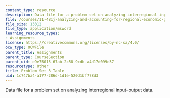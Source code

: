 ```yaml
---
content_type: resource
description: Data file for a problem set on analyzing interregional input-output data.
file: /courses/11-481j-analyzing-and-accounting-for-regional-economic-growth-spring-2009/1c747ba4a177286d1d1e520d1bf778d3_pset03_table.xls
file_size: 13312
file_type: application/msword
learning_resource_types:
- Assignments
license: https://creativecommons.org/licenses/by-nc-sa/4.0/
ocw_type: OCWFile
parent_title: Assignments
parent_type: CourseSection
parent_uid: e9e75015-67ab-2c58-9cdb-a4d17d099e37
resourcetype: Other
title: Problem Set 3 Table
uid: 1c747ba4-a177-286d-1d1e-520d1bf778d3
---
```

Data file for a problem set on analyzing interregional input-output data.